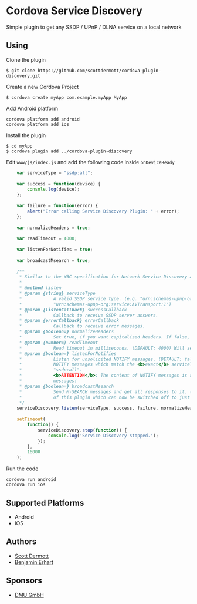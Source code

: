 # Cordova Service Discovery

Simple plugin to get any SSDP / UPnP / DLNA service on a local network

## Using
Clone the plugin

    $ git clone https://github.com/scottdermott/cordova-plugin-discovery.git

Create a new Cordova Project

    $ cordova create myApp com.example.myApp MyApp

Add Android platform

    cordova platform add android
    cordova platform add ios
    
Install the plugin

    $ cd myApp
    $ cordova plugin add ../cordova-plugin-discovery
    

Edit `www/js/index.js` and add the following code inside `onDeviceReady`

```js
    var serviceType = "ssdp:all";
    
    var success = function(device) {
        console.log(device);
    };
    
    var failure = function(error) {
        alert("Error calling Service Discovery Plugin: " + error);
    };
    
    var normalizeHeaders = true;
    
    var readTimeout = 4000;
    
    var listenForNotifies = true;
    
    var broadcastMsearch = true;
    
    /**
     * Similar to the W3C specification for Network Service Discovery api 'http://www.w3.org/TR/discovery-api/'
     * 
     * @method listen
     * @param {string} serviceType
     *            A valid SSDP service type. (e.g. "urn:schemas-upnp-org:service:ContentDirectory:1", "ssdp:all",
     *            "urn:schemas-upnp-org:service:AVTransport:1")
     * @param {listenCallback} successCallback
     *            Callback to receive SSDP server answers.
     * @param {errorCallback} errorCallback
     *            Callback to receive error messages.
     * @param {boolean=} normalizeHeaders
     *            Set true, if you want capitalized headers. If false, headers will be passed unmodified (default).
     * @param {number=} readTimeout
     *            Read timeout in milliseconds. (DEFAULT: 4000) Will send a new "M-SEARCH" request after this time.
     * @param {boolean=} listenForNotifies
     *            Listen for unsolicited NOTIFY messages. (DEFAULT: false) If this is enabled, you will also receive
     *            NOTIFY messages which match the <b>exact</b> serviceType you provided, or <b>all</b>, if you used
     *            "ssdp:all".
     *            <b>ATTENTION</b>: The content of NOTIFY messages is slightly different than answers to M-SEARCH
     *            messages!
     * @param {boolean=} broadcastMsearch
     *            Send M-SEARCH messages and get all responses to it. (DEFAULT: true) This is the original behaviour
     *            of this plugin which can now be switched off to just listen passively.
     */
    serviceDiscovery.listen(serviceType, success, failure, normalizeHeaders, readTimeout, listenForNotifies, broadcastMsearch);
    
    setTimeout(
        function() {
            serviceDiscovery.stop(function() {
                console.log('Service Discovery stopped.');
            });
        },
        16000
    );
```


Run the code

    cordova run android
    cordova run ios

## Supported Platforms
- Android
- iOS

## Authors
- [Scott Dermott](http://sd-media.co.uk/)
- [Benjamin Erhart](https://die.netzarchitekten.com)

## Sponsors
- [DMU GmbH](http://dmu-gmbh.at/)
